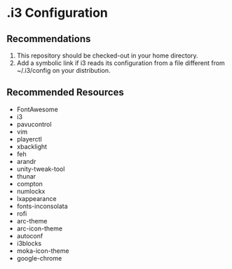# .i3 Configuration
## Recommendations
1. This repository should be checked-out in your home directory.
2. Add a symbolic link if i3 reads its configuration from a file different from ~/.i3/config on your distribution.

## Recommended Resources
* FontAwesome
* i3
* pavucontrol
* vim
* playerctl
* xbacklight
* feh
* arandr
* unity-tweak-tool
* thunar
* compton
* numlockx
* lxappearance
* fonts-inconsolata
* rofi
* arc-theme
* arc-icon-theme
* autoconf
* i3blocks
* moka-icon-theme
* google-chrome
